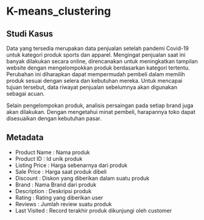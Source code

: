# K-means_clustering

## Studi Kasus

Data yang tersedia merupakan data penjualan setelah pandemi Covid-19 untuk kategori produk sports dan apparel. Mengingat penjualan saat ini banyak dilakukan secara online, direncanakan untuk meningkatkan tampilan website dengan mengelompokkan produk berdasarkan kategori tertentu. Perubahan ini diharapkan dapat mempermudah pembeli dalam memilih produk sesuai dengan selera dan kebutuhan mereka. Untuk mencapai tujuan tersebut, data riwayat penjualan sebelumnya akan digunakan sebagai acuan.

Selain pengelompokan produk, analisis persaingan pada setiap brand juga akan dilakukan. Dengan mengetahui minat pembeli, harapannya toko dapat disesuaikan dengan kebutuhan pasar.

## Metadata

- Product Name : Nama produk 
- Product ID : Id unik produk
- Listing Price : Harga sebenarnya dari produk
- Sale Price : Harga saat produk dibeli
- Discount : Diskon yang diberikan dalam suatu produk
- Brand : Nama Brand dari produk
- Description : Deskripsi produk
- Rating : Rating yang diberikan user
- Reviews : Jumlah review suatu produk
- Last Visited : Record terakhir produk dikunjungi oleh customer

